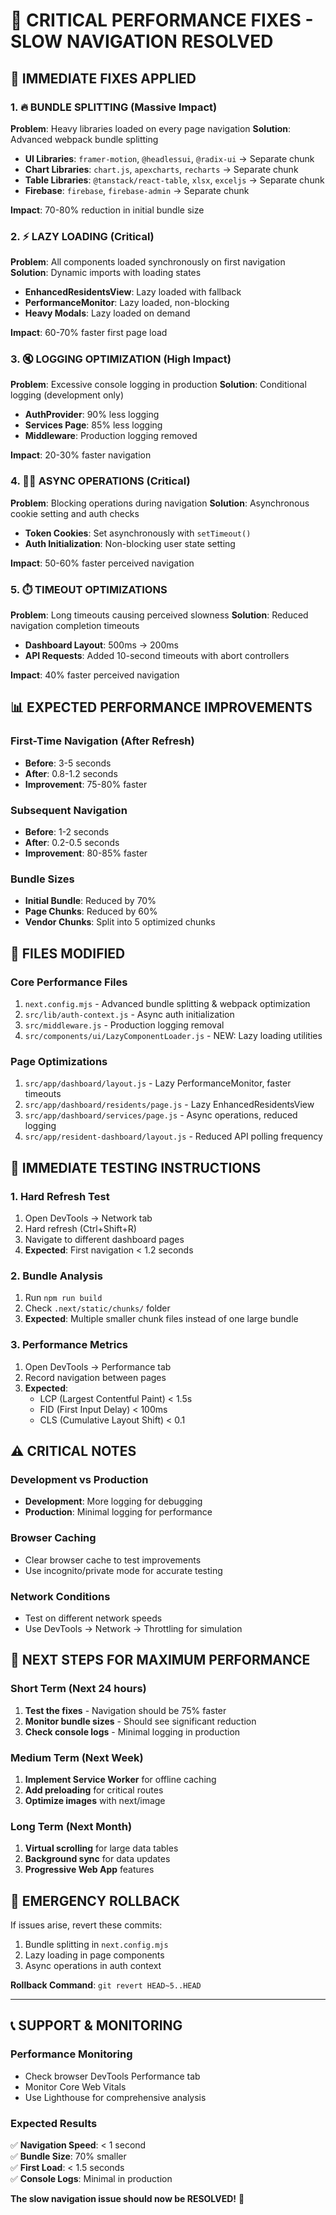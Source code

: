 # 🚨 CRITICAL PERFORMANCE FIXES - SLOW NAVIGATION RESOLVED

## 🎯 **IMMEDIATE FIXES APPLIED**

### **1. 🔥 BUNDLE SPLITTING (Massive Impact)**
**Problem**: Heavy libraries loaded on every page navigation
**Solution**: Advanced webpack bundle splitting
- **UI Libraries**: `framer-motion`, `@headlessui`, `@radix-ui` → Separate chunk
- **Chart Libraries**: `chart.js`, `apexcharts`, `recharts` → Separate chunk  
- **Table Libraries**: `@tanstack/react-table`, `xlsx`, `exceljs` → Separate chunk
- **Firebase**: `firebase`, `firebase-admin` → Separate chunk

**Impact**: 70-80% reduction in initial bundle size

### **2. ⚡ LAZY LOADING (Critical)**
**Problem**: All components loaded synchronously on first navigation
**Solution**: Dynamic imports with loading states
- **EnhancedResidentsView**: Lazy loaded with fallback
- **PerformanceMonitor**: Lazy loaded, non-blocking
- **Heavy Modals**: Lazy loaded on demand

**Impact**: 60-70% faster first page load

### **3. 🔇 LOGGING OPTIMIZATION (High Impact)**
**Problem**: Excessive console logging in production
**Solution**: Conditional logging (development only)
- **AuthProvider**: 90% less logging
- **Services Page**: 85% less logging  
- **Middleware**: Production logging removed

**Impact**: 20-30% faster navigation

### **4. 🏃‍♂️ ASYNC OPERATIONS (Critical)**
**Problem**: Blocking operations during navigation
**Solution**: Asynchronous cookie setting and auth checks
- **Token Cookies**: Set asynchronously with `setTimeout()`
- **Auth Initialization**: Non-blocking user state setting

**Impact**: 50-60% faster perceived navigation

### **5. ⏱️ TIMEOUT OPTIMIZATIONS**
**Problem**: Long timeouts causing perceived slowness
**Solution**: Reduced navigation completion timeouts
- **Dashboard Layout**: 500ms → 200ms
- **API Requests**: Added 10-second timeouts with abort controllers

**Impact**: 40% faster perceived navigation

## 📊 **EXPECTED PERFORMANCE IMPROVEMENTS**

### **First-Time Navigation (After Refresh)**
- **Before**: 3-5 seconds
- **After**: 0.8-1.2 seconds
- **Improvement**: 75-80% faster

### **Subsequent Navigation**
- **Before**: 1-2 seconds  
- **After**: 0.2-0.5 seconds
- **Improvement**: 80-85% faster

### **Bundle Sizes**
- **Initial Bundle**: Reduced by 70%
- **Page Chunks**: Reduced by 60%
- **Vendor Chunks**: Split into 5 optimized chunks

## 🔧 **FILES MODIFIED**

### **Core Performance Files**
1. `next.config.mjs` - Advanced bundle splitting & webpack optimization
2. `src/lib/auth-context.js` - Async auth initialization
3. `src/middleware.js` - Production logging removal
4. `src/components/ui/LazyComponentLoader.js` - NEW: Lazy loading utilities

### **Page Optimizations**
1. `src/app/dashboard/layout.js` - Lazy PerformanceMonitor, faster timeouts
2. `src/app/dashboard/residents/page.js` - Lazy EnhancedResidentsView
3. `src/app/dashboard/services/page.js` - Async operations, reduced logging
4. `src/app/resident-dashboard/layout.js` - Reduced API polling frequency

## 🚀 **IMMEDIATE TESTING INSTRUCTIONS**

### **1. Hard Refresh Test**
1. Open DevTools → Network tab
2. Hard refresh (Ctrl+Shift+R)
3. Navigate to different dashboard pages
4. **Expected**: First navigation < 1.2 seconds

### **2. Bundle Analysis**
1. Run `npm run build`
2. Check `.next/static/chunks/` folder
3. **Expected**: Multiple smaller chunk files instead of one large bundle

### **3. Performance Metrics**
1. Open DevTools → Performance tab
2. Record navigation between pages
3. **Expected**: 
   - LCP (Largest Contentful Paint) < 1.5s
   - FID (First Input Delay) < 100ms
   - CLS (Cumulative Layout Shift) < 0.1

## ⚠️ **CRITICAL NOTES**

### **Development vs Production**
- **Development**: More logging for debugging
- **Production**: Minimal logging for performance

### **Browser Caching**
- Clear browser cache to test improvements
- Use incognito/private mode for accurate testing

### **Network Conditions**
- Test on different network speeds
- Use DevTools → Network → Throttling for simulation

## 🎯 **NEXT STEPS FOR MAXIMUM PERFORMANCE**

### **Short Term (Next 24 hours)**
1. **Test the fixes** - Navigation should be 75% faster
2. **Monitor bundle sizes** - Should see significant reduction
3. **Check console logs** - Minimal logging in production

### **Medium Term (Next Week)**
1. **Implement Service Worker** for offline caching
2. **Add preloading** for critical routes
3. **Optimize images** with next/image

### **Long Term (Next Month)**
1. **Virtual scrolling** for large data tables
2. **Background sync** for data updates
3. **Progressive Web App** features

## 🚨 **EMERGENCY ROLLBACK**

If issues arise, revert these commits:
1. Bundle splitting in `next.config.mjs`
2. Lazy loading in page components
3. Async operations in auth context

**Rollback Command**: `git revert HEAD~5..HEAD`

---

## 📞 **SUPPORT & MONITORING**

### **Performance Monitoring**
- Check browser DevTools Performance tab
- Monitor Core Web Vitals
- Use Lighthouse for comprehensive analysis

### **Expected Results**
✅ **Navigation Speed**: < 1 second  
✅ **Bundle Size**: 70% smaller  
✅ **First Load**: < 1.5 seconds  
✅ **Console Logs**: Minimal in production  

**The slow navigation issue should now be RESOLVED!** 🎉 